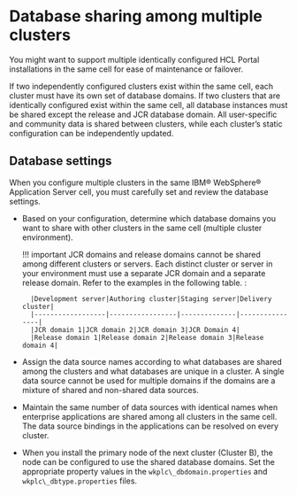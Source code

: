 # Database sharing among multiple clusters

You might want to support multiple identically configured HCL Portal installations in the same cell for ease of maintenance or failover.

If two independently configured clusters exist within the same cell, each cluster must have its own set of database domains. If two clusters that are identically configured exist within the same cell, all database instances must be shared except the release and JCR database domain. All user-specific and community data is shared between clusters, while each cluster’s static configuration can be independently updated.

## Database settings

When you configure multiple clusters in the same IBM® WebSphere® Application Server cell, you must carefully set and review the database settings.
<!-- What is this list? A list needs a complete introduction. -->
- Based on your configuration, determine which database domains you want to share with other clusters in the same cell \(multiple cluster environment\).

    !!! important
        JCR domains and release domains cannot be shared among different clusters or servers. Each distinct cluster or server in your environment must use a separate JCR domain and a separate release domain. Refer to the examples in the following table. <!-- You need to     guide the reader into what you expect the reader to understand from the example. It's unclear to me. -->:

        |Development server|Authoring cluster|Staging server|Delivery cluster|
        |------------------|-----------------|--------------|----------------|
        |JCR domain 1|JCR domain 2|JCR domain 3|JCR Domain 4|
        |Release domain 1|Release domain 2|Release domain 3|Release domain 4|

-   Assign the data source names according to what databases are shared among the clusters and what databases are unique in a cluster. A single data source cannot be used for multiple domains if the domains are a mixture of shared and non-shared data sources.
-   Maintain the same number of data sources with identical names when enterprise applications are shared among all clusters in the same cell. The data source bindings in the applications can be resolved on every cluster.
-   When you install the primary node of the next cluster \(Cluster B\), the node can be configured to use the shared database domains. Set the appropriate property values in the `wkplc\_dbdomain.properties` and `wkplc\_dbtype.properties` files.

